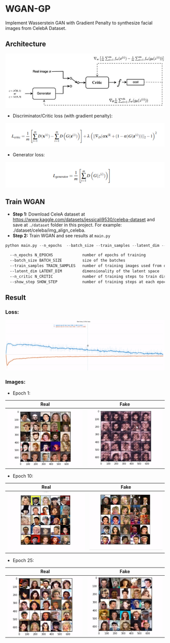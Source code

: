 # WGAN-GP

Implement Wasserstein GAN with Gradient Penalty to synthesize facial images from CelebA Dataset.

## Architecture

![alt text](https://github.com/LTPhat/WGAN-GP/blob/main/res/wgan.jpg)

- Discriminator/Critic loss (with gradient penalty):

![alt text](https://github.com/LTPhat/WGAN-GP/blob/main/res/critic.png)

- Generator loss:

![alt text](https://github.com/LTPhat/WGAN-GP/blob/main/res/generator.png)

## Train WGAN

- **Step 1:** Download CeleA dataset at https://www.kaggle.com/datasets/jessicali9530/celeba-dataset and save at ``./dataset`` folder in this project.
For example: ./dataset/celeba/img_align_celeba.
- **Step 2:** Train WGAN and see results at ``main.py``

```python
python main.py --n_epochs  --batch_size --train_samples --latent_dim --n_critics --show_step
```
```sh
  --n_epochs N_EPOCHS             number of epochs of training
  --batch_size BATCH_SIZE         size of the batches
  --train_samples TRAIN_SAMPLES   number of training images used from dataset
  --latent_dim LATENT_DIM         dimensionality of the latent space
  --n_critic N_CRITIC             number of training steps to train discriminator/critic per iter
  --show_step SHOW_STEP           number of training steps at each epoch to show results
```

## Result
### Loss:
![alt text](https://github.com/LTPhat/WGAN-GP/blob/main/res/loss.png)

### Images:
- Epoch 1:

| Real                                | Fake                                |
| ----------------------------------- | ----------------------------------- |
| ![cat](https://github.com/LTPhat/WGAN-GP/blob/main/res/epoch1_real.png) | ![dog](https://github.com/LTPhat/WGAN-GP/blob/main/res/epoch1_fake.png)|


- Epoch 10:
  
| Real                                | Fake                          |
| ----------------------------------- | ----------------------------------- |
| ![cat](https://github.com/LTPhat/WGAN-GP/blob/main/res/epoch10_real.png) | ![dog](https://github.com/LTPhat/WGAN-GP/blob/main/res/epoch10_fake.png) |

- Epoch 25:
  
| Real                                | Fake                          |
| ----------------------------------- | ----------------------------------- |
| ![cat](https://github.com/LTPhat/WGAN-GP/blob/main/res/epoch25_real.png) | ![dog](https://github.com/LTPhat/WGAN-GP/blob/main/res/epoch25_fake.png) |





